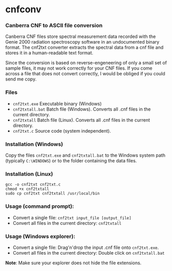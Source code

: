 # cnfconv
### Canberra CNF to ASCII file conversion

Canberra CNF files store spectral measurement data recorded with the Genie 2000
radiation spectroscopy software in an undocumented binary format. The cnf2txt
converter extracts the spectral data from a cnf file and stores it in a human-readable
text format.

Since the conversion is based on reverse-engeneering of only a small set of sample
files, it may not work correctly for your CNF files. If you come across a file that
does not convert correctly, I would be obliged if you could send me copy.


### Files

* `cnf2txt.exe` Executable binary (Windows)  
* `cnf2txtall.bat` 	Batch file (Windows). Converts all .cnf files in the current directory.  
* `cnf2txtall` 		Batch file (Linux). Converts all .cnf files in the current directory.  
* `cnf2txt.c` 		Source code (system independent).  


### Installation (Windows)

Copy the files `cnf2txt.exe` and `cnf2txtall.bat` to the Windows system path
(typically `C:\WINDOWS`) or to the folder containing the data files.


### Installation (Linux)

    gcc -o cnf2txt cnf2txt.c
    chmod +x cnf2txtall
    sudo cp cnf2txt cnf2txtall /usr/local/bin


### Usage (command prompt):

* Convert a single file:
    `cnf2txt input_file [output_file]`
* Convert all files in the current directory:
`cnf2txtall`


### Usage (Windows explorer):

* Convert a single file: Drag'n'drop the input .cnf file onto `cnf2txt.exe`.
* Convert all files in the current directory: Double click on `cnf2txtall.bat`

**Note**: Make sure your explorer does not hide the file extensions. 

